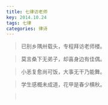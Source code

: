```yaml
---
title: 七律访老师
key: 2014.10.24
tags: 七律
categories: 律诗
---
```


<blockquote class="blockquote-center">已别乡隅卅载头，专程拜访老师楼。
</blockquote>
<blockquote class="blockquote-center">莫言桑下无弟子，却喜身边有佳偶。
</blockquote>
<blockquote class="blockquote-center">小恙复愈尚可饭，大事无干乃能舞。
</blockquote>
<blockquote class="blockquote-center">学生感概未成道，花甲是春少横秋。
</blockquote>
<blockquote class="blockquote-center"></br>
</blockquote>
